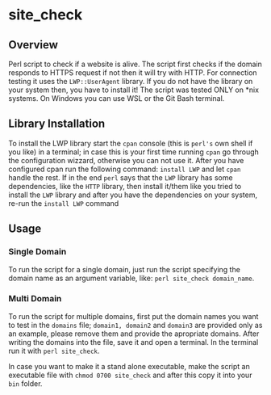 # site_check

## Overview
Perl script to check if a website is alive. The script first checks if the domain responds to HTTPS request
if not then it will try with HTTP. For connection testing it uses the `LWP::UserAgent` library. If you do not have
the library on your system then, you have to install it!
The script was tested ONLY on *nix systems. On Windows you can use WSL or the Git Bash terminal.

## Library Installation
To install the LWP library start the `cpan` console (this is `perl's` own shell if you like) in a terminal; in
case this is your first time running `cpan` go through the configuration wizzard, otherwise you can not use it.
After you have configured cpan run the following command: `install LWP` and let `cpan` handle the rest. If in the end
`perl` says that the `LWP` library has some dependencies, like the `HTTP` library, then install it/them like you tried
to install the `LWP` library and after you have the dependencies on your system, re-run the `install LWP` command

## Usage
### Single Domain
To run the script for a single domain, just run the script specifying the domain name as an argument variable,
like: `perl site_check domain_name`.

### Multi Domain
To run the script for multiple domains, first put the domain names you want to test in the `domains` file; `domain1, domain2` and
`domain3` are provided only as an example, please remove them and provide the apropriate domains.
After writing the domains into the file, save it and open a terminal. In the terminal run it with `perl site_check`.

In case you want to make it a stand alone executable, make the script an executable file with `chmod 0700 site_check` 
and after this copy it into your `bin` folder.
